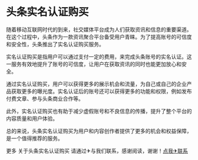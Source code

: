 # 头条实名认证购买

随着移动互联网时代的到来，社交媒体平台成为人们获取资讯和信息的重要渠道。在这个过程中，头条作为一款资讯聚合平台备受用户青睐。为了提高账号的可信度和安全性，头条推出了实名认证购买服务。

实名认证购买是指用户可以通过支付一定的费用，来完成头条账号的实名认证。这一服务有效地提升了账号的可信度，让用户在获取资讯的同时也能更加放心和安全。

通过实名认证购买，用户可以获得更多的展示机会和流量，为自己或自己的企业产品获取更多的曝光度。实名认证后的账号还可以获得更多的功能和权限，例如发布付费文章、参与头条商业合作等。

此外，实名认证购买也有助于减少虚假账号和不良信息的传播，提升了整个平台的内容质量和用户体验。

总的来说，头条实名认证购买为用户和内容创作者提供了更多的机会和权益保障，是一个值得推荐的服务。

更多 关于头条实名认证购买 请通过✈与我们联系，感谢阅读，谢谢！[点我✈联系](https://ww.k02.cc)